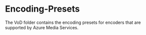 # Encoding-Presets

The VoD folder contains the encoding presets for encoders that are supported by Azure Media Services. 